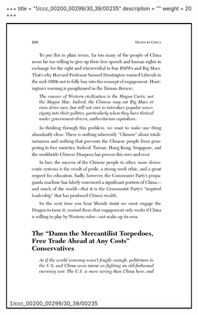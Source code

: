 +++
title = "1/ccc_00200_00299/30_39/00235"
description = ""
weight = 20
+++

<table style="border:2px solid black;max-width:800px;max-height:800px;" 
><tr><td>
<img class="center-fit-jpg"
src="/jpg_/out_jpg_dbc_235.jpg">
1/ccc_00200_00299/30_39/00235
</img></td></tr></table>
